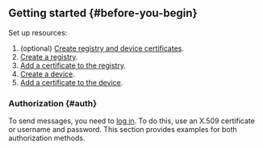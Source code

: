 ## Getting started {#before-you-begin}

Set up resources:
1. (optional) [Create registry and device certificates](../../iot-core/operations/certificates/create-certificates.md).
1. [Create a registry](../../iot-core/operations/registry/registry-create.md).
1. [Add a certificate to the registry](../../iot-core/operations/certificates/registry-certificates.md#add-cert).
1. [Create a device](../../iot-core/operations/device/device-create.md).
1. [Add a certificate to the device](../../iot-core/operations/certificates/device-certificates.md#add-cert).

### Authorization {#auth}

To send messages, you need to [log in](../../iot-core/concepts/authorization.md). To do this, use an X.509 certificate or username and password. This section provides examples for both authorization methods.

